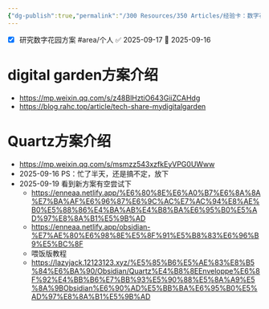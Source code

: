 ```yaml
---
{"dg-publish":true,"permalink":"/300 Resources/350 Articles/经验卡：数字花园方案/","created":"2025-08-27T09:47:01.337+08:00","updated":"2025-09-19T08:32:27.996+08:00"}
---
```


- [x] 研究数字花园方案 #area/个人  ✅ 2025-09-17 📅 2025-09-16

#  digital garden方案介绍
  - https://mp.weixin.qq.com/s/z48BlHztiO643GiiZCAHdg
  - https://blog.rahc.top/article/tech-share-mydigitalgarden
  	
#  Quartz方案介绍
  - https://mp.weixin.qq.com/s/msmzz543xzfkEyVPG0UWww
  - 2025-09-16 PS：忙了半天，还是搞不定，放下
  - 2025-09-19 看到新方案有空尝试下
	  - https://enneaa.netlify.app/%E6%80%8E%E6%A0%B7%E6%8A%8A%E7%BA%AF%E6%96%87%E6%9C%AC%E7%AC%94%E8%AE%B0%E5%88%86%E4%BA%AB%E4%B8%BA%E6%95%B0%E5%AD%97%E8%8A%B1%E5%9B%AD
	  - https://enneaa.netlify.app/obsidian-%E7%AE%80%E6%98%8E%E5%8F%91%E5%B8%83%E6%96%B9%E5%BC%8F
	  - 喂饭版教程
	  - https://lazyjack.12123123.xyz/%E5%85%B6%E5%AE%83%E8%B5%84%E6%BA%90/Obsidian/Quartz%E4%B8%8EEnveloppe%E6%8F%92%E4%BB%B6%E7%BB%93%E5%90%88%E5%8A%A9%E5%8A%9BObsidian%E6%90%AD%E5%BB%BA%E6%95%B0%E5%AD%97%E8%8A%B1%E5%9B%AD
